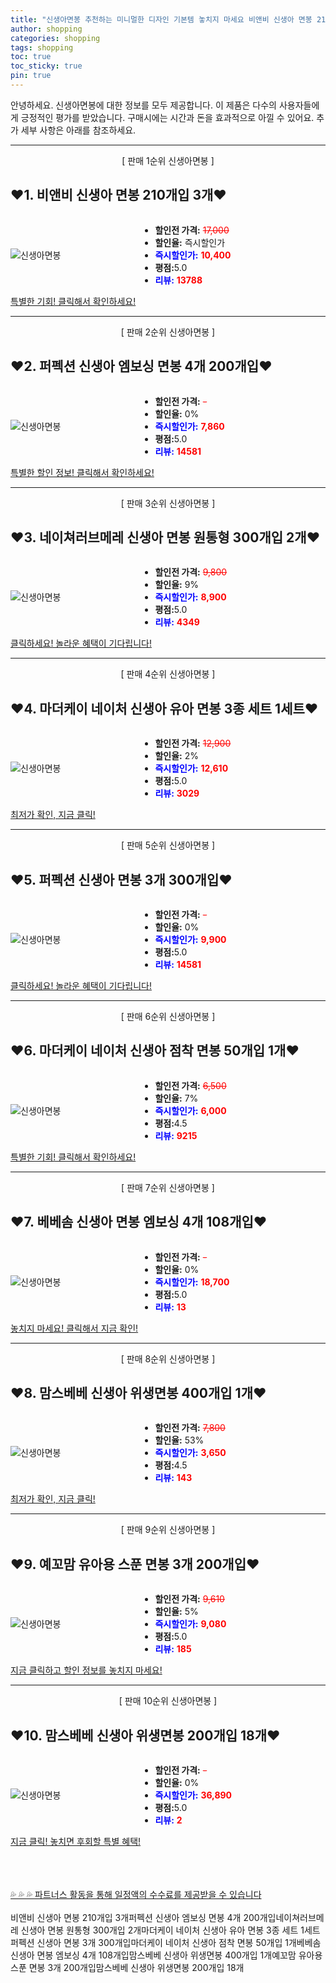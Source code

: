 ```yaml
---
title: "신생아면봉 추천하는 미니멀한 디자인 기본템 놓치지 마세요 비앤비 신생아 면봉 210개입 3개"
author: shopping
categories: shopping
tags: shopping
toc: true
toc_sticky: true
pin: true
---
```

안녕하세요. 신생아면봉에 대한 정보를 모두 제공합니다. 이 제품은 다수의 사용자들에게 긍정적인 평가를 받았습니다. 구매시에는 시간과 돈을 효과적으로 아낄 수 있어요. 추가 세부 사항은 아래를 참조하세요.

---
<p class="toplist" style="margin: 0 auto; display: block; width: fit-content;">[ 판매 1순위 신생아면봉 ]</p>

<h2><strong>❤️1. 비앤비 신생아 면봉 210개입 3개❤️</strong></h2>

<div style="display: flex; align-items: center;">
    <div style="flex: 0.4;">
        <img src="https://thumbnail9.coupangcdn.com/thumbnails/remote/230x230ex/image/vendor_inventory/7881/b7e18ab3eec9c3a2db7b3977ff62222089d0c9d61a4d244b137669f29b1f.png" alt="신생아면봉" style="max-width: 100%;">
    </div>
    <div style="flex: 0.6; margin-left: 10px;">
        <ul>
            <li><strong>할인전 가격:</strong> <del style="color: red;">17,000</del></li>
            <li><strong>할인율:</strong> 즉시할인가</li>
            <li><span style='color:blue'><strong>즉시할인가:</strong></span> <span style='color:red'><strong>10,400</strong></span></li>
            <li><strong>평점:</strong>5.0</li>
            <li><span style='color:blue'><strong>리뷰:</strong></span> <span style='color:red'><strong>13788</strong></span></li>
        </ul>
    </div>
</div>
<div class="center">
    <a href="https://selin100587001.github.io?lptag=AF9450613&subid=githubio&pageKey=86004&traceid=V0-153&itemId=19592258210&vendorItemId=80005456903" class="myButton">
        특별한 기회! 클릭해서 확인하세요!
    </a>
</div>


---
<p class="toplist" style="margin: 0 auto; display: block; width: fit-content;">[ 판매 2순위 신생아면봉 ]</p>

<h2><strong>❤️2. 퍼펙션 신생아 엠보싱 면봉 4개 200개입❤️</strong></h2>

<div style="display: flex; align-items: center;">
    <div style="flex: 0.4;">
        <img src="https://thumbnail7.coupangcdn.com/thumbnails/remote/230x230ex/image/retail/images/2021/06/08/16/8/db785176-abba-4837-aa15-30416ad18205.jpg" alt="신생아면봉" style="max-width: 100%;">
    </div>
    <div style="flex: 0.6; margin-left: 10px;">
        <ul>
            <li><strong>할인전 가격:</strong> <del style="color: red;">-</del></li>
            <li><strong>할인율:</strong> 0%</li>
            <li><span style='color:blue'><strong>즉시할인가:</strong></span> <span style='color:red'><strong>7,860</strong></span></li>
            <li><strong>평점:</strong>5.0</li>
            <li><span style='color:blue'><strong>리뷰:</strong></span> <span style='color:red'><strong>14581</strong></span></li>
        </ul>
    </div>
</div>
<div class="center">
    <a href="https://selin100587001.github.io?lptag=AF9450613&subid=githubio&pageKey=5643537534&traceid=V0-153&itemId=9211669542&vendorItemId=76497360289" class="myButton">
        특별한 할인 정보! 클릭해서 확인하세요!
    </a>
</div>


---
<p class="toplist" style="margin: 0 auto; display: block; width: fit-content;">[ 판매 3순위 신생아면봉 ]</p>

<h2><strong>❤️3. 네이쳐러브메레 신생아 면봉 원통형 300개입 2개❤️</strong></h2>

<div style="display: flex; align-items: center;">
    <div style="flex: 0.4;">
        <img src="https://thumbnail9.coupangcdn.com/thumbnails/remote/230x230ex/image/retail/images/1ee091f0-e02d-4725-b51c-99edeaae4f667720856711561660219.png" alt="신생아면봉" style="max-width: 100%;">
    </div>
    <div style="flex: 0.6; margin-left: 10px;">
        <ul>
            <li><strong>할인전 가격:</strong> <del style="color: red;">9,800</del></li>
            <li><strong>할인율:</strong> 9%</li>
            <li><span style='color:blue'><strong>즉시할인가:</strong></span> <span style='color:red'><strong>8,900</strong></span></li>
            <li><strong>평점:</strong>5.0</li>
            <li><span style='color:blue'><strong>리뷰:</strong></span> <span style='color:red'><strong>4349</strong></span></li>
        </ul>
    </div>
</div>
<div class="center">
    <a href="https://selin100587001.github.io?lptag=AF9450613&subid=githubio&pageKey=48018422&traceid=V0-153&itemId=18038871105&vendorItemId=85193231120" class="myButton">
        클릭하세요! 놀라운 혜택이 기다립니다!
    </a>
</div>


---
<p class="toplist" style="margin: 0 auto; display: block; width: fit-content;">[ 판매 4순위 신생아면봉 ]</p>

<h2><strong>❤️4. 마더케이 네이처 신생아 유아 면봉 3종 세트 1세트❤️</strong></h2>

<div style="display: flex; align-items: center;">
    <div style="flex: 0.4;">
        <img src="https://thumbnail8.coupangcdn.com/thumbnails/remote/230x230ex/image/retail/images/2017/07/07/11/8/592add4b-229b-46f0-9d2a-3866f5128ce3.jpg" alt="신생아면봉" style="max-width: 100%;">
    </div>
    <div style="flex: 0.6; margin-left: 10px;">
        <ul>
            <li><strong>할인전 가격:</strong> <del style="color: red;">12,900</del></li>
            <li><strong>할인율:</strong> 2%</li>
            <li><span style='color:blue'><strong>즉시할인가:</strong></span> <span style='color:red'><strong>12,610</strong></span></li>
            <li><strong>평점:</strong>5.0</li>
            <li><span style='color:blue'><strong>리뷰:</strong></span> <span style='color:red'><strong>3029</strong></span></li>
        </ul>
    </div>
</div>
<div class="center">
    <a href="https://selin100587001.github.io?lptag=AF9450613&subid=githubio&pageKey=26239421&traceid=V0-153&itemId=101752346&vendorItemId=3190537763" class="myButton">
        최저가 확인, 지금 클릭!
    </a>
</div>


---
<p class="toplist" style="margin: 0 auto; display: block; width: fit-content;">[ 판매 5순위 신생아면봉 ]</p>

<h2><strong>❤️5. 퍼펙션 신생아 면봉 3개 300개입❤️</strong></h2>

<div style="display: flex; align-items: center;">
    <div style="flex: 0.4;">
        <img src="https://thumbnail9.coupangcdn.com/thumbnails/remote/230x230ex/image/vendor_inventory/8753/79e261233587a49fd50a485fe824560599d9d29fe392b97e8b014931b838.jpg" alt="신생아면봉" style="max-width: 100%;">
    </div>
    <div style="flex: 0.6; margin-left: 10px;">
        <ul>
            <li><strong>할인전 가격:</strong> <del style="color: red;">-</del></li>
            <li><strong>할인율:</strong> 0%</li>
            <li><span style='color:blue'><strong>즉시할인가:</strong></span> <span style='color:red'><strong>9,900</strong></span></li>
            <li><strong>평점:</strong>5.0</li>
            <li><span style='color:blue'><strong>리뷰:</strong></span> <span style='color:red'><strong>14581</strong></span></li>
        </ul>
    </div>
</div>
<div class="center">
    <a href="https://selin100587001.github.io?lptag=AF9450613&subid=githubio&pageKey=5643537534&traceid=V0-153&itemId=15571977&vendorItemId=83699434856" class="myButton">
        클릭하세요! 놀라운 혜택이 기다립니다!
    </a>
</div>


---
<p class="toplist" style="margin: 0 auto; display: block; width: fit-content;">[ 판매 6순위 신생아면봉 ]</p>

<h2><strong>❤️6. 마더케이 네이처 신생아 점착 면봉 50개입 1개❤️</strong></h2>

<div style="display: flex; align-items: center;">
    <div style="flex: 0.4;">
        <img src="https://thumbnail8.coupangcdn.com/thumbnails/remote/230x230ex/image/retail/images/9030734540214716-12cce78a-4493-4eb2-be3c-5fda321a8180.jpg" alt="신생아면봉" style="max-width: 100%;">
    </div>
    <div style="flex: 0.6; margin-left: 10px;">
        <ul>
            <li><strong>할인전 가격:</strong> <del style="color: red;">6,500</del></li>
            <li><strong>할인율:</strong> 7%</li>
            <li><span style='color:blue'><strong>즉시할인가:</strong></span> <span style='color:red'><strong>6,000</strong></span></li>
            <li><strong>평점:</strong>4.5</li>
            <li><span style='color:blue'><strong>리뷰:</strong></span> <span style='color:red'><strong>9215</strong></span></li>
        </ul>
    </div>
</div>
<div class="center">
    <a href="https://selin100587001.github.io?lptag=AF9450613&subid=githubio&pageKey=59793&traceid=V0-153&itemId=132852&vendorItemId=3000074852" class="myButton">
        특별한 기회! 클릭해서 확인하세요!
    </a>
</div>


---
<p class="toplist" style="margin: 0 auto; display: block; width: fit-content;">[ 판매 7순위 신생아면봉 ]</p>

<h2><strong>❤️7. 베베솜 신생아 면봉 엠보싱 4개 108개입❤️</strong></h2>

<div style="display: flex; align-items: center;">
    <div style="flex: 0.4;">
        <img src="https://thumbnail10.coupangcdn.com/thumbnails/remote/230x230ex/image/rs_quotation_api/qjfu8a7c/376480c036b2414cbb3a28dc2c8c2f0d.jpg" alt="신생아면봉" style="max-width: 100%;">
    </div>
    <div style="flex: 0.6; margin-left: 10px;">
        <ul>
            <li><strong>할인전 가격:</strong> <del style="color: red;">-</del></li>
            <li><strong>할인율:</strong> 0%</li>
            <li><span style='color:blue'><strong>즉시할인가:</strong></span> <span style='color:red'><strong>18,700</strong></span></li>
            <li><strong>평점:</strong>5.0</li>
            <li><span style='color:blue'><strong>리뷰:</strong></span> <span style='color:red'><strong>13</strong></span></li>
        </ul>
    </div>
</div>
<div class="center">
    <a href="https://selin100587001.github.io?lptag=AF9450613&subid=githubio&pageKey=6203372235&traceid=V0-153&itemId=12322920068&vendorItemId=79592968849" class="myButton">
        놓치지 마세요! 클릭해서 지금 확인!
    </a>
</div>


---
<p class="toplist" style="margin: 0 auto; display: block; width: fit-content;">[ 판매 8순위 신생아면봉 ]</p>

<h2><strong>❤️8. 맘스베베 신생아 위생면봉 400개입 1개❤️</strong></h2>

<div style="display: flex; align-items: center;">
    <div style="flex: 0.4;">
        <img src="https://thumbnail9.coupangcdn.com/thumbnails/remote/230x230ex/image/retail/images/2017/12/26/17/6/2ab9ded8-fc37-46c8-ac03-cbc17495a974.jpg" alt="신생아면봉" style="max-width: 100%;">
    </div>
    <div style="flex: 0.6; margin-left: 10px;">
        <ul>
            <li><strong>할인전 가격:</strong> <del style="color: red;">7,800</del></li>
            <li><strong>할인율:</strong> 53%</li>
            <li><span style='color:blue'><strong>즉시할인가:</strong></span> <span style='color:red'><strong>3,650</strong></span></li>
            <li><strong>평점:</strong>4.5</li>
            <li><span style='color:blue'><strong>리뷰:</strong></span> <span style='color:red'><strong>143</strong></span></li>
        </ul>
    </div>
</div>
<div class="center">
    <a href="https://selin100587001.github.io?lptag=AF9450613&subid=githubio&pageKey=56460073&traceid=V0-153&itemId=195354275&vendorItemId=3465239029" class="myButton">
        최저가 확인, 지금 클릭!
    </a>
</div>


---
<p class="toplist" style="margin: 0 auto; display: block; width: fit-content;">[ 판매 9순위 신생아면봉 ]</p>

<h2><strong>❤️9. 예꼬맘 유아용 스푼 면봉 3개 200개입❤️</strong></h2>

<div style="display: flex; align-items: center;">
    <div style="flex: 0.4;">
        <img src="https://thumbnail8.coupangcdn.com/thumbnails/remote/230x230ex/image/rs_quotation_api/bhjmvazb/99fd62b2493f4bd18c659e5c0b5dea8e.jpg" alt="신생아면봉" style="max-width: 100%;">
    </div>
    <div style="flex: 0.6; margin-left: 10px;">
        <ul>
            <li><strong>할인전 가격:</strong> <del style="color: red;">9,610</del></li>
            <li><strong>할인율:</strong> 5%</li>
            <li><span style='color:blue'><strong>즉시할인가:</strong></span> <span style='color:red'><strong>9,080</strong></span></li>
            <li><strong>평점:</strong>5.0</li>
            <li><span style='color:blue'><strong>리뷰:</strong></span> <span style='color:red'><strong>185</strong></span></li>
        </ul>
    </div>
</div>
<div class="center">
    <a href="https://selin100587001.github.io?lptag=AF9450613&subid=githubio&pageKey=6642873740&traceid=V0-153&itemId=15193035923&vendorItemId=82414212891" class="myButton">
        지금 클릭하고 할인 정보를 놓치지 마세요!
    </a>
</div>


---
<p class="toplist" style="margin: 0 auto; display: block; width: fit-content;">[ 판매 10순위 신생아면봉 ]</p>

<h2><strong>❤️10. 맘스베베 신생아 위생면봉 200개입 18개❤️</strong></h2>

<div style="display: flex; align-items: center;">
    <div style="flex: 0.4;">
        <img src="https://thumbnail10.coupangcdn.com/thumbnails/remote/230x230ex/image/retail/images/8fa4b736-a591-4c23-9663-c2c8f4b38dc75222516084613536601.png" alt="신생아면봉" style="max-width: 100%;">
    </div>
    <div style="flex: 0.6; margin-left: 10px;">
        <ul>
            <li><strong>할인전 가격:</strong> <del style="color: red;">-</del></li>
            <li><strong>할인율:</strong> 0%</li>
            <li><span style='color:blue'><strong>즉시할인가:</strong></span> <span style='color:red'><strong>36,890</strong></span></li>
            <li><strong>평점:</strong>5.0</li>
            <li><span style='color:blue'><strong>리뷰:</strong></span> <span style='color:red'><strong>2</strong></span></li>
        </ul>
    </div>
</div>
<div class="center">
    <a href="https://selin100587001.github.io?lptag=AF9450613&subid=githubio&pageKey=2170341635&traceid=V0-153&itemId=23639603737&vendorItemId=90665034344" class="myButton">
        지금 클릭! 놓치면 후회할 특별 혜택!
    </a>
</div>

<br><br><br>[💦 💦 💦 파트너스 활동을 통해 일정액의 수수료를 제공받을 수 있습니다](https://link.coupang.com/a/bcpT2c)<br><br>비앤비 신생아 면봉 210개입 3개퍼펙션 신생아 엠보싱 면봉 4개 200개입네이쳐러브메레 신생아 면봉 원통형 300개입 2개마더케이 네이처 신생아 유아 면봉 3종 세트 1세트퍼펙션 신생아 면봉 3개 300개입마더케이 네이처 신생아 점착 면봉 50개입 1개베베솜 신생아 면봉 엠보싱 4개 108개입맘스베베 신생아 위생면봉 400개입 1개예꼬맘 유아용 스푼 면봉 3개 200개입맘스베베 신생아 위생면봉 200개입 18개